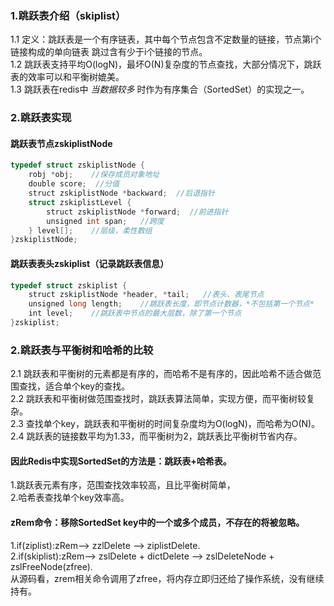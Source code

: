 
### 1.跳跃表介绍（skiplist）
1.1 定义：跳跃表是一个有序链表，其中每个节点包含不定数量的链接，节点第i个链接构成的单向链表 跳过含有少于i个链接的节点。<br>
1.2 跳跃表支持平均O(logN)，最坏O(N)复杂度的节点查找，大部分情况下，跳跃表的效率可以和平衡树媲美。<br>
1.3 跳跃表在redis中 *当数据较多* 时作为有序集合（SortedSet）的实现之一。<br>

### 2.跳跃表实现
#### 跳跃表节点zskiplistNode
```c
typedef struct zskiplistNode {
    robj *obj;    //保存成员对象地址
    double score;  //分值
    struct zskiplistNode *backward;  //后退指针
    struct zskiplistLevel {
        struct zskiplistNode *forward;  //前进指针
        unsigned int span;   //跨度
    } level[];    //层级，柔性数组
}zskiplistNode;
```
#### 跳跃表表头zskiplist（记录跳跃表信息）
```c
typedef struct zskiplist {
    struct zskiplistNode *header, *tail;   //表头、表尾节点
    unsigned long length;    //跳跃表长度，即节点计数器，*不包括第一个节点*
    int level;    //跳跃表中节点的最大层数，除了第一个节点
}zskiplist;
```

### 2.跳跃表与平衡树和哈希的比较
2.1 跳跃表和平衡树的元素都是有序的，而哈希不是有序的，因此哈希不适合做范围查找，适合单个key的查找。<br>
2.2 跳跃表和平衡树做范围查找时，跳跃表算法简单，实现方便，而平衡树较复杂。<br>
2.3 查找单个key，跳跃表和平衡树的时间复杂度均为O(logN)，而哈希为O(N)。<br>
2.4 跳跃表的链接数平均为1.33，而平衡树为2，跳跃表比平衡树节省内存。<br>

#### 因此Redis中实现SortedSet的方法是：跳跃表+哈希表。<br>
1.跳跃表元素有序，范围查找效率较高，且比平衡树简单，<br>
2.哈希表查找单个key效率高。

#### zRem命令：移除SortedSet key中的一个或多个成员，不存在的将被忽略。
1.if(ziplist):zRem--> zzlDelete --> ziplistDelete. <br>
2.if(skiplist):zRem--> zslDelete + dictDelete --> zslDeleteNode + zslFreeNode(zfree). <br>
从源码看，zrem相关命令调用了zfree，将内存立即归还给了操作系统，没有继续持有。

